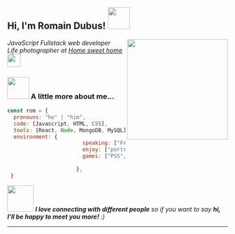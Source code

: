 <h2> Hi, I'm Romain Dubus! <img src="https://media.giphy.com/media/mGcNjsfWAjY5AEZNw6/giphy.gif" width="50"></h2>
<img align='right' src="https://gist.githubusercontent.com/obernardovieira/f4ec9b75736a98be5f6198f5ae40b897/raw/2546374e14122f5c0a8c7cc0c49edd07bf5d14cd/dev.gif" width="230">
<p><em>JavaScript Fullstack web developer <src="https://media.giphy.com/media/fYSnHlufseco8Fh93Z/giphy.gif" width="30"></br>Life photographer at <a href="https://www.instagram.com/romdub86/" target="blank">Home sweet home</a><img src="https://media.giphy.com/media/VI8dCCQG296YR871uf/giphy.gif" width="30"> 
</em></p>


### <img src="https://media.giphy.com/media/VgCDAzcKvsR6OM0uWg/giphy.gif" width="50"> A little more about me...  

```javascript
const rom = {
  pronouns: "he" | "him",
  code: [Javascript, HTML, CSS],
  tools: [React, Node, MongoDB, MySQL],
  environment: {
                        speaking: ["French", "English"],
                        enjoy: ["portrait_photography"],
                        games: ["PS5", "Switch"]
        
                      },
 }
```

<img src="https://media.giphy.com/media/LnQjpWaON8nhr21vNW/giphy.gif" width="60"> <em><b>I love connecting with different people</b> so if you want to say <b>hi, I'll be happy to meet you more!</b> :)</em>

---

